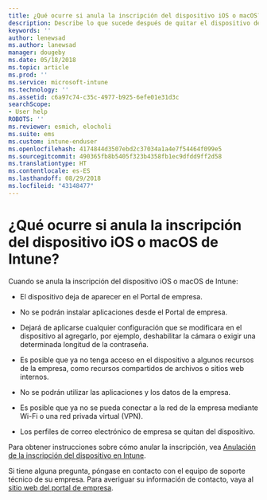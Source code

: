 ```yaml
---
title: ¿Qué ocurre si anula la inscripción del dispositivo iOS o macOS?
description: Describe lo que sucede después de quitar el dispositivo de Intune
keywords: ''
author: lenewsad
ms.author: lanewsad
manager: dougeby
ms.date: 05/18/2018
ms.topic: article
ms.prod: ''
ms.service: microsoft-intune
ms.technology: ''
ms.assetid: c6a97c74-c35c-4977-b925-6efe01e31d3c
searchScope:
- User help
ROBOTS: ''
ms.reviewer: esmich, elocholi
ms.suite: ems
ms.custom: intune-enduser
ms.openlocfilehash: 4174844d3507ebd2c37034a1a4e7f54464f099e5
ms.sourcegitcommit: 490365fb8b5405f323b4358fb1ec9dfdd9ff2d58
ms.translationtype: HT
ms.contentlocale: es-ES
ms.lasthandoff: 08/29/2018
ms.locfileid: "43148477"
---
```

# <a name="what-happens-if-you-unenroll-your-ios-or-macos-device-from-intune"></a>¿Qué ocurre si anula la inscripción del dispositivo iOS o macOS de Intune?

Cuando se anula la inscripción del dispositivo iOS o macOS de Intune:

-   El dispositivo deja de aparecer en el Portal de empresa.

-   No se podrán instalar aplicaciones desde el Portal de empresa.

-   Dejará de aplicarse cualquier configuración que se modificara en el dispositivo al agregarlo, por ejemplo, deshabilitar la cámara o exigir una determinada longitud de la contraseña.

-   Es posible que ya no tenga acceso en el dispositivo a algunos recursos de la empresa, como recursos compartidos de archivos o sitios web internos.

-   No se podrán utilizar las aplicaciones y los datos de la empresa.

-   Es posible que ya no se pueda conectar a la red de la empresa mediante Wi-Fi o una red privada virtual (VPN).

-   Los perfiles de correo electrónico de empresa se quitan del dispositivo.

Para obtener instrucciones sobre cómo anular la inscripción, vea [Anulación de la inscripción del dispositivo en Intune](unenroll-your-device-from-intune-ios.md).

Si tiene alguna pregunta, póngase en contacto con el equipo de soporte técnico de su empresa. Para averiguar su información de contacto, vaya al [sitio web del portal de empresa](https://go.microsoft.com/fwlink/?linkid=2010980).
